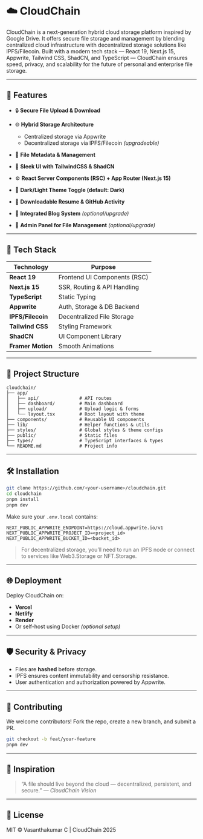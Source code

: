 # ☁️ CloudChain

CloudChain is a next-generation hybrid cloud storage platform inspired by Google Drive. It offers secure file storage and management by blending centralized cloud infrastructure with decentralized storage solutions like IPFS/Filecoin. Built with a modern tech stack — React 19, Next.js 15, Appwrite, Tailwind CSS, ShadCN, and TypeScript — CloudChain ensures speed, privacy, and scalability for the future of personal and enterprise file storage.

---

## 🚀 Features

* 🔒 **Secure File Upload & Download**
* 🌐 **Hybrid Storage Architecture**

  * Centralized storage via Appwrite
  * Decentralized storage via IPFS/Filecoin *(upgradeable)*
* 🧾 **File Metadata & Management**
* 🎨 **Sleek UI with TailwindCSS & ShadCN**
* ⚙️ **React Server Components (RSC) + App Router (Next.js 15)**
* 🌙 **Dark/Light Theme Toggle (default: Dark)**
* 💾 **Downloadable Resume & GitHub Activity**
* 💬 **Integrated Blog System** *(optional/upgrade)*
* 🔧 **Admin Panel for File Management** *(optional/upgrade)*

---

## 🧱 Tech Stack

| Technology        | Purpose                      |
| ----------------- | ---------------------------- |
| **React 19**      | Frontend UI Components (RSC) |
| **Next.js 15**    | SSR, Routing & API Handling  |
| **TypeScript**    | Static Typing                |
| **Appwrite**      | Auth, Storage & DB Backend   |
| **IPFS/Filecoin** | Decentralized File Storage   |
| **Tailwind CSS**  | Styling Framework            |
| **ShadCN**        | UI Component Library         |
| **Framer Motion** | Smooth Animations            |

---

## 📂 Project Structure

```
cloudchain/
├── app/
│   ├── api/               # API routes
│   ├── dashboard/         # Main dashboard
│   ├── upload/            # Upload logic & forms
│   └── layout.tsx         # Root layout with theme
├── components/            # Reusable UI components
├── lib/                   # Helper functions & utils
├── styles/                # Global styles & theme configs
├── public/                # Static files
├── types/                 # TypeScript interfaces & types
└── README.md              # Project info
```

---

## 🛠️ Installation

```bash
git clone https://github.com/<your-username>/cloudchain.git
cd cloudchain
pnpm install
pnpm dev
```

Make sure your `.env.local` contains:

```
NEXT_PUBLIC_APPWRITE_ENDPOINT=https://cloud.appwrite.io/v1
NEXT_PUBLIC_APPWRITE_PROJECT_ID=<project_id>
NEXT_PUBLIC_APPWRITE_BUCKET_ID=<bucket_id>
```

> For decentralized storage, you’ll need to run an IPFS node or connect to services like Web3.Storage or NFT.Storage.

---

## 🌐 Deployment

Deploy CloudChain on:

* **Vercel**
* **Netlify**
* **Render**
* Or self-host using Docker *(optional setup)*

---

## 🛡️ Security & Privacy

* Files are **hashed** before storage.
* IPFS ensures content immutability and censorship resistance.
* User authentication and authorization powered by Appwrite.


---

## 🤝 Contributing

We welcome contributors! Fork the repo, create a new branch, and submit a PR.

```bash
git checkout -b feat/your-feature
pnpm dev
```

---

## 🧠 Inspiration

> “A file should live beyond the cloud — decentralized, persistent, and secure.”
> — *CloudChain Vision*

---

## 📜 License

MIT © Vasanthakumar C | CloudChain 2025
